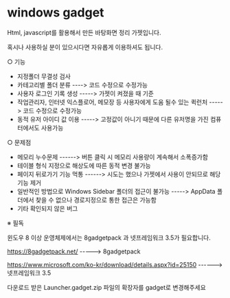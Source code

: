 # windows gadget

Html, javascript를 활용해서 만든 바탕화면 정리 가젯입니다. 

혹시나 사용하실 분이 있으시다면 자유롭게 이용하셔도 됩니다.

○ 기능
  - 지정폴더 무결성 검사
  - 카테고리별 폴더 분류   ----> 코드 수정으로 수정가능
  - 사용자 로그인 기록 생성        -----> 가젯이 켜졌을 때 기준
  - 작업관리자, 인터넷 익스플로어, 메모장 등 사용자에게 도움 될수 있는 퀵런처  -----> 코드 수정으로 수정가능
  - 동적 유저 아이디 값 이용     ----->  고정값이 아니기 때문에 다른 유저명을 가진 컴퓨터에서도 사용가능

○ 문제점
- 메모리 누수문제 ------> 버튼 클릭 시 메모리 사용량이 계속해서 소폭증가함
- 테이블 형식 지정으로 해상도에 따른 동적 변경 불가능
- 페이지 뒤로가기 기능 먹통 ------> 시도는 했으나 가젯에서 사용이 안되므로 해당기능 제거
- 일반적인 방법으로 Windows Sidebar 폴더의 접근이 불가능   -----> AppData 폴더에서 찾을 수 없으나 경로지정으로 통한 접근은 가능함
- 기타 확인되지 않은 버그

※ 필독

윈도우 8 이상 운영체제에서는 8gadgetpack 과 넷프레임워크 3.5가 필요합니다.

https://8gadgetpack.net/ -----> 8gadgetpack 


https://www.microsoft.com/ko-kr/download/details.aspx?id=25150  ------> 넷프레임워크 3.5


다운로드 받은 Launcher.gadget.zip 파일의 확장자를 gadget로 변경해주세요
